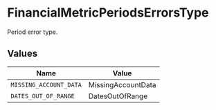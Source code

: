 # FinancialMetricPeriodsErrorsType

Period error type.


## Values

| Name                   | Value                  |
| ---------------------- | ---------------------- |
| `MISSING_ACCOUNT_DATA` | MissingAccountData     |
| `DATES_OUT_OF_RANGE`   | DatesOutOfRange        |